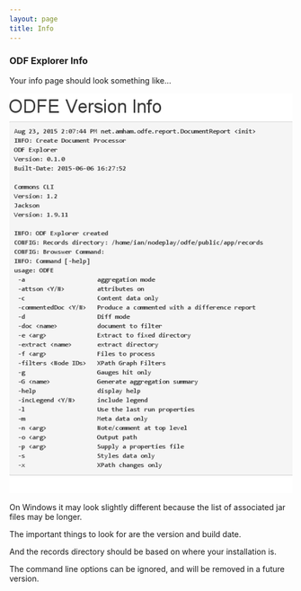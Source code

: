```yaml
---
layout: page
title: Info
---
```

### ODF Explorer Info

Your info page should look something like\...

![info](images/odfeinfo.png)

On Windows it may look slightly different because the list of associated jar files may be longer.

The important things to look for are the version and build date.

And the records directory should be based on where your installation is.

The command line options can be ignored, and will be removed in a future version.


